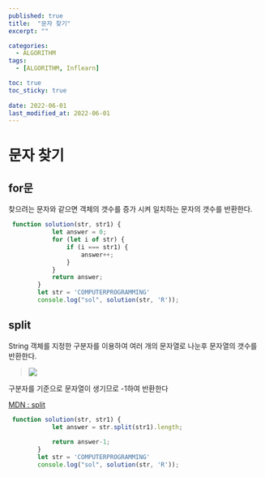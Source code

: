 ```yaml
---
published: true
title:  "문자 찾기"
excerpt: ""

categories:
  - ALGORITHM
tags:
  - [ALGORITHM, Inflearn]

toc: true
toc_sticky: true
 
date: 2022-06-01
last_modified_at: 2022-06-01
---
```


# 문자 찾기

## for문
찾으려는 문자와 같으면 객체의 갯수를 증가 시켜 일치하는 문자의 갯수를 반환한다.

```javascript
 function solution(str, str1) {
            let answer = 0;
            for (let i of str) {
                if (i === str1) {
                    answer++;
                }
            }
            return answer;
        }
        let str = 'COMPUTERPROGRAMMING'
        console.log("sol", solution(str, 'R'));

```
## split

 String 객체를 지정한 구분자를 이용하여 여러 개의 문자열로 나눈후 문자열의 갯수를 반환한다.

><image src = "https://user-images.githubusercontent.com/93482597/171571296-74cc3267-5044-4612-8b25-58c8009db4e0.png"/>
구분자를 기준으로 문자열이 생기므로 -1하여 반환한다

[MDN : split](https://developer.mozilla.org/ko/docs/Web/JavaScript/Reference/Global_Objects/String/split)

```javascript
 function solution(str, str1) {
            let answer = str.split(str1).length;
            
            return answer-1;
        }
        let str = 'COMPUTERPROGRAMMING'
        console.log("sol", solution(str, 'R'));

```